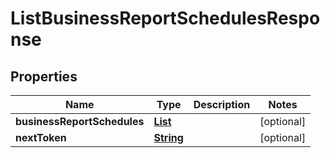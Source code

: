 

# ListBusinessReportSchedulesResponse


## Properties

| Name | Type | Description | Notes |
|------------ | ------------- | ------------- | -------------|
|**businessReportSchedules** | [**List**](List.md) |  |  [optional] |
|**nextToken** | [**String**](String.md) |  |  [optional] |



